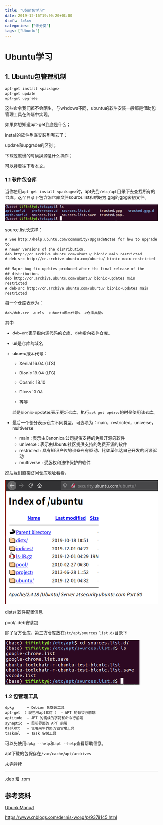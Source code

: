 ```yaml
---
title: "Ubuntu学习"
date: 2019-12-16T19:00:20+08:00
draft: false
categories: ["未分类"]
tags: ["Ubuntu"]
---
```


# Ubuntu学习

## 1. Ubuntu包管理机制

~~~shell
apt-get install <package>
apt-get update 
apt-get upgrade
~~~

这些命令我们都不会陌生，与windows不同，ubuntu的软件安装一般都是借助包管理工具在终端中实现。

如果你想知道apt-get到底是什么；

install的软件到底安装到哪去了；

update和upgrade的区别；

下载速度慢的时候换源是什么操作；

可以接着往下看本文。



### 1.1 软件包仓库

当你使用`apt-get install <package>`时，apt先到`/etc/apt`目录下去查找所有的仓库。这个目录下包含源仓库文件source.list和后缀为.gpg的gpg密钥文件。

![image-20191201134401534](https://github.com/Tifinity/MyImage/raw/master/GoOnlineReport/image-20191201134401534.png)

source.list长这样：

~~~shell
# See http://help.ubuntu.com/community/UpgradeNotes for how to upgrade to
# newer versions of the distribution.
deb http://cn.archive.ubuntu.com/ubuntu/ bionic main restricted
# deb-src http://cn.archive.ubuntu.com/ubuntu/ bionic main restricted

## Major bug fix updates produced after the final release of the
## distribution.
deb http://cn.archive.ubuntu.com/ubuntu/ bionic-updates main restricted
# deb-src http://cn.archive.ubuntu.com/ubuntu/ bionic-updates main restricted
~~~

每一个仓库表示为：

~~~shell
deb/deb-src  <url>  <ubuntu版本代号>  <仓库类型>
~~~

其中

- deb-src表示指向源代码的仓库，deb指向软件仓库。

- url是仓库的域名

- ubuntu版本代号：

  - Xenial 16.04 (LTS)

  - Bionic 18.04 (LTS)

  - Cosmic 18.10

  - Disco 19.04
  - 等等

  若是bionic-updates表示更新仓库，执行`apt-get update`的时候使用该仓库。

- 最后一个部分表示仓库不同类型，可选项为：main，restricted，universe，multiverse

  - main : 表示由Canonical公司提供支持的免费开源的软件
  - universe : 表示由Ubuntu社区提供支持的免费开源的软件
  - restricted : 具有知识产权的设备专有驱动，比如英伟达自己开发的闭源驱动
  - multiverse : 受版权和法律保护的软件

然后我们直接访问仓库地址看看。

![image-20191201131728782](https://github.com/Tifinity/MyImage/raw/master/GoOnlineReport/image-20191201131728782.png)

dists/ 软件配置信息

pool/ .deb安装包

除了官方仓库，第三方仓库放在`etc/apt/sources.list.d/`目录下

![image-20191201133904920](https://github.com/Tifinity/MyImage/raw/master/GoOnlineReport/image-20191201133904920.png)

### 1.2 包管理工具

~~~shell
dpkg      – Debian 包安装工具
apt-get （ 现在用apt即可 ） – APT 的命令行前端
aptitude  – APT 的高级的字符和命令行前端
synaptic  – 图形界面的 APT 前端
dselect   – 使用菜单界面的包管理工具
tasksel   – Task 安装工具
~~~

可以先使用`dpkg --help`和`apt --help`查看帮助信息。

apt下载的包保存在`/var/cache/apt/archives`

未完待续

------







.deb 和 .rpm



## 参考资料

[UbuntuManual](https://wiki.ubuntu.org.cn/UbuntuManual:Ubuntu_%E8%BD%AF%E4%BB%B6%E5%8C%85%E7%AE%A1%E7%90%86)

https://www.cnblogs.com/dennis-wong/p/9378145.html
